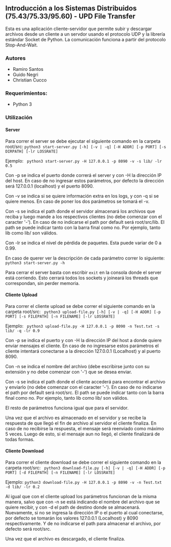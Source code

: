 ## Introducción a los Sistemas Distribuidos (75.43/75.33/95.60) - UPD File Transfer

Esta es una aplicación cliente-servidor que permite subir y descargar archivos desde un cliente a un servdor usando el protocolo UDP y la librería estándar Socket de Python.
La comunicación funciona a partir del protocolo Stop-And-Wait.

### Autores
- Ramiro Santos
- Guido Negri
- Christian Cucco

### Requerimientos: 
- Python 3 


### Utilización

#### Server
Para correr el server se debe ejecutar el siguiente comando en la carpeta root/src:
` python3 start-server.py [-h] [-v | -q] [-H ADDR] [-p PORT] [-s DIRPATH] [-lr LOSSRATE] `

Ejemplo:
` python3 start-server.py -H 127.0.0.1 -p 8090 -v -s lib/ -lr 0.5`

Con -p se indica el puerto donde correrá el server y con -H la dirección IP del host. En caso de no ingresar estos parámetros, por defecto la dirección será 127.0.0.1 (localhost) y el puerto 8090.

Con -v se indica si se quiere información extra en los logs, y con -q si se quiere menos. En caso de poner los dos parámetros se tomará el -v.

Con -s se indica el path donde el servidor almacenará los archivos que reciba y luego mande a los respectivos clientes (no debe comenzar con el caracter '-'). En caso de no indicarse el path por default será root/src/lib. El path se puede indicar tanto con la barra final como no. Por ejemplo, tanto lib como lib/ son válidos.

Con -lr se indica el nivel de pérdida de paquetes. Esta puede variar de 0 a 0.99.

En caso de querer ver la descripción de cada parámetro correr lo siguiente: `python3 start-server.py -h`

Para cerrar el server basta con escribir `exit` en la consola donde el server está corriendo. Esto cerrará todos los sockets y joineará los threads que correspondan, sin perder memoria.

#### Cliente Upload
Para correr el cliente upload se debe correr el siguiente comando en la carpeta root/src:
` python3 upload-file.py [-h] [-v | -q] [-H ADDR] [-p PORT] [-s FILEPATH] [-n FILENAME] [-lr LOSSRATE]`

Ejemplo:
` python3 upload-file.py -H 127.0.0.1 -p 8090 -n Test.txt -s lib/ -q -lr 0.9`

Con -p se indica el puerto y con -H la dirección IP del host a donde quiere enviar mensajes el cliente. En caso de no ingresarse estos parámetros el cliente
intentará conectarse a la dirección 127.0.0.1 (Localhost) y al puerto 8090.

Con -n se indica el nombre del archivo (debe escribirse junto con su extensión y no debe comenzar con '-') que se desea enviar.

Con -s se indica el path donde el cliente accederá para encontrar el archivo y enviarlo (no debe comenzar con el caracter '-'). En caso de no indicarse el path por default será root/src. El path se puede indicar tanto con la barra final como no. Por ejemplo, tanto lib como lib/ son válidos.

El resto de parámetros funciona igual que para el servidor.

Una vez que el archivo es almacenado en el servidor y se recibe la respuesta de que llegó el fin de archivo al servidor el cliente finaliza.
En caso de no recibirse la respuesta, el mensaje será reenviado como máximo 5 veces. Luego de esto, si el mensaje aun no llegó, el cliente finalizará de todas formas.

#### Cliente Download
Para correr el cliente download se debe correr el siguiente comando en la carpeta root/src:
` python3 download-file.py [-h] [-v | -q] [-H ADDR] [-p PORT] [-d FILEPATH] [-n FILENAME] [-lr LOSSRATE]`

Ejemplo:
` python3 download-file.py -H 127.0.0.1 -p 8090 -v -n Test.txt -d lib/ -lr 0.2 `

Al igual que con el cliente upload los parámetros funcionan de la misma manera, salvo que con -n se está indicando el nombre del archivo que se quiere recibir,
y con -d el path de destino donde se almacenará.
Nuevamente, si no se ingresa la dirección IP o el puerto al cual conectarse, por defecto se tomarán los valores 127.0.0.1 (Localhost) y 8090 respectivamente. Y
de no indicarse el path para almacenar el archivo, por defecto será root/src.

Una vez que el archivo es descargado, el cliente finaliza.
